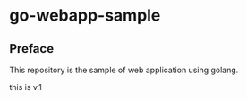 # go-webapp-sample



## Preface
This repository is the sample of web application using golang.

this is v.1
